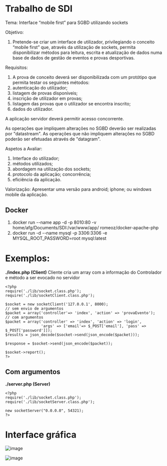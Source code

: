 Trabalho de SDI
============================
	
Tema:
Interface “mobile first” para SGBD utilizando sockets

Objetivo:

1. Pretende-se criar um interface de utilizador, privilegiando o conceito “mobile first” que, através da utilização de sockets, permita disponibilizar métodos para leitura, escrita e atualização de dados numa base de dados de gestão de eventos e provas desportivas.

Requisitos:
1. A prova de conceito deverá ser disponibilizada com um protótipo que permita testar os seguintes métodos:
2. autenticação do utilizador;
3. listagem de provas disponíveis;
4. inscrição de utilizador em provas;
5. listagem das provas que o utilizador se encontra inscrito;
6. dados do utilizador.

A aplicação servidor deverá permitir acesso concorrente.

As operações que impliquem alterações no SGBD deverão ser realizadas por "datastream". As operações que não impliquem alterações no SGBD poderão ser efetuadas através de "datagram".

Aspetos a Avaliar:

1. Interface do utilizador;
2. métodos utilizados;
3. abordagem na utilização dos sockets;
4. protocolo da aplicação; concorrência;
5. eficiência da aplicação.

Valorização:
Apresentar uma versão para android; iphone; ou windows mobile da aplicação.

Docker 
------------------
1. docker run --name app -d -p 8010:80 -v home/afg/Documents/SDI:/var/www/app/ romeoz/docker-apache-php
2. docker run -d --name mysql -p 3306:3306 -e MYSQL_ROOT_PASSWORD=root mysql:latest

Exemplos:
=========

**./index.php (Client)**
Cliente cria um array com a informação do Controlador e método a ser evocado no servidor

    <?php
    require('./lib/socket.class.php');
    require('./lib/socketClient.class.php');
    
    $socket = new socketClient('127.0.0.1', 8000);
    // sem envio de argumentos 
    $packet = array('controller'=> 'index', 'action' => 'provaEvento');
    // com argumentos
    $packet = array('controller' => 'index', 'action' => 'login', 
                    'args' => ['email'=> $_POST['email'], 'pass' => $_POST['password']]);
    $results = json_decode($socket->send(json_encode($packet)));
    
    $response = $socket->send(json_encode($packet));
    
    $socket->report();
    ?>

Com argumentos
------------------

**./server.php (Server)**
    
    <?php
    require('./lib/socket.class.php');
    require('./lib/socketServer.class.php');
    
    new socketServer("0.0.0.0", 54321);
    ?>

Interface gráfica
===================

![image](https://user-images.githubusercontent.com/9929973/51805947-9c431d80-226b-11e9-9b21-0f8cfe9067a3.png)

![image](https://user-images.githubusercontent.com/9929973/51804651-c12f9480-225b-11e9-9783-97d4138b48bf.png)
